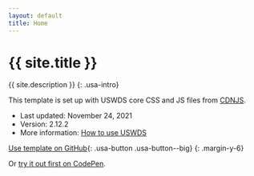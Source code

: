 ```yaml
---
layout: default
title: Home
---
```

# {{ site.title }}

{{ site.description }}
{: .usa-intro}

This template is set up with USWDS core CSS and JS files from [CDNJS](https://cdnjs.com/libraries/uswds).

- Last updated: November 24, 2021
- Version: 2.12.2
- More information: [How to use USWDS](https://designsystem.digital.gov/how-to-use-uswds/)

[Use template on GitHub](https://github.com/Bixal/uswds-template){: .usa-button .usa-button--big}
{: .margin-y-6}

Or [try it out first on CodePen](https://codepen.io/pglevy/pen/abBgJbe).